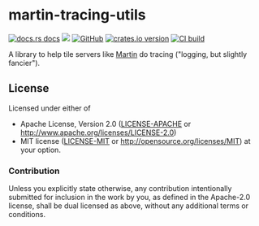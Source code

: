 # martin-tracing-utils

[![docs.rs docs](https://docs.rs/martin-observability-utils/badge.svg)](https://docs.rs/martin-observability-utils)
[![](https://img.shields.io/badge/Slack-%23maplibre--martin-blueviolet?logo=slack)](https://slack.openstreetmap.us/)
[![GitHub](https://img.shields.io/badge/github-maplibre/martin-8da0cb?logo=github)](https://github.com/maplibre/martin)
[![crates.io version](https://img.shields.io/crates/v/martin-observability-utils.svg)](https://crates.io/crates/martin-observability-utils)
[![CI build](https://github.com/maplibre/martin/actions/workflows/ci.yml/badge.svg)](https://github.com/maplibre/martin-observability-utils/actions)

A library to help tile servers like [Martin](https://maplibre.org/martin) do tracing ("logging, but slightly fancier").

## License

Licensed under either of

* Apache License, Version 2.0 ([LICENSE-APACHE](LICENSE-APACHE) or <http://www.apache.org/licenses/LICENSE-2.0>)
* MIT license ([LICENSE-MIT](LICENSE-MIT) or <http://opensource.org/licenses/MIT>)
  at your option.

### Contribution

Unless you explicitly state otherwise, any contribution intentionally
submitted for inclusion in the work by you, as defined in the
Apache-2.0 license, shall be dual licensed as above, without any
additional terms or conditions.
